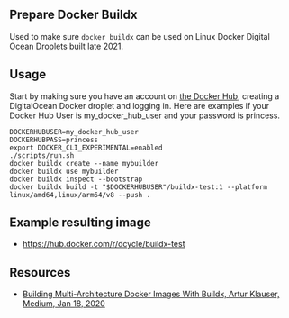 Prepare Docker Buildx
-----

Used to make sure `docker buildx` can be used on Linux Docker Digital Ocean Droplets built late 2021.

Usage
-----

Start by making sure you have an account on [the Docker Hub](https://hub.docker.com), creating a DigitalOcean Docker droplet and logging in. Here are examples if your Docker Hub User is my_docker_hub_user and your password is princess.

    DOCKERHUBUSER=my_docker_hub_user
    DOCKERHUBPASS=princess
    export DOCKER_CLI_EXPERIMENTAL=enabled
    ./scripts/run.sh
    docker buildx create --name mybuilder
    docker buildx use mybuilder
    docker buildx inspect --bootstrap
    docker buildx build -t "$DOCKERHUBUSER"/buildx-test:1 --platform linux/amd64,linux/arm64/v8 --push .

Example resulting image
-----

* <https://hub.docker.com/r/dcycle/buildx-test>

Resources
-----

* [Building Multi-Architecture Docker Images With Buildx, Artur Klauser, Medium, Jan 18, 2020](https://medium.com/@artur.klauser/building-multi-architecture-docker-images-with-buildx-27d80f7e2408)
